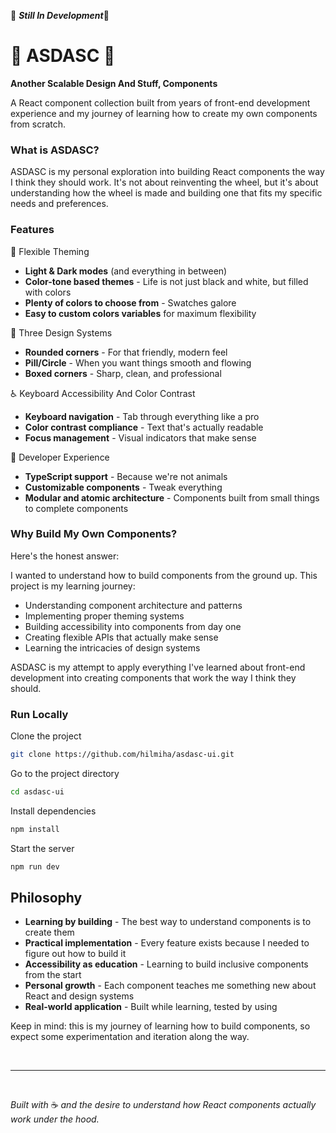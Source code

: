 
🚧 ***Still In Development***🚧

# 🚧 ASDASC 🚧 

**Another Scalable Design And Stuff, Components**


A React component collection built from years of front-end development experience and my journey of learning how to create my own components from scratch.

### What is ASDASC?

ASDASC is my personal exploration into building React components the way I think they should work. It's not about reinventing the wheel, but it's about understanding how the wheel is made and building one that fits my specific needs and preferences.

### Features

🎨 Flexible Theming

- **Light & Dark modes** (and everything in between)
- **Color-tone based themes** - Life is not just black and white, but filled with colors
- **Plenty of colors to choose from** - Swatches galore
- **Easy to custom colors variables** for maximum flexibility

🔧 Three Design Systems

- **Rounded corners** - For that friendly, modern feel
- **Pill/Circle** - When you want things smooth and flowing
- **Boxed corners** - Sharp, clean, and professional

♿ Keyboard Accessibility And Color Contrast

- **Keyboard navigation** - Tab through everything like a pro
- **Color contrast compliance** - Text that's actually readable
- **Focus management** - Visual indicators that make sense

🧩 Developer Experience
- **TypeScript support** - Because we're not animals
- **Customizable components** - Tweak everything
- **Modular and atomic architecture** - Components built from small things to complete components

### Why Build My Own Components?

Here's the honest answer:

I wanted to understand how to build components from the ground up. This project is my learning journey:

- Understanding component architecture and patterns
- Implementing proper theming systems
- Building accessibility into components from day one
- Creating flexible APIs that actually make sense
- Learning the intricacies of design systems

ASDASC is my attempt to apply everything I've learned about front-end development into creating components that work the way I think they should.




### Run Locally

Clone the project

```bash
git clone https://github.com/hilmiha/asdasc-ui.git
```

Go to the project directory

```bash
cd asdasc-ui
```

Install dependencies

```bash
npm install
```

Start the server

```bash
npm run dev
```

## Philosophy

- **Learning by building** - The best way to understand components is to create them
- **Practical implementation** - Every feature exists because I needed to figure out how to build it
- **Accessibility as education** - Learning to build inclusive components from the start
- **Personal growth** - Each component teaches me something new about React and design systems
- **Real-world application** - Built while learning, tested by using

Keep in mind: this is my journey of learning how to build components, so expect some experimentation and iteration along the way.

&nbsp;
 
---
&nbsp;

*Built with* ☕ *and the desire to understand how React components actually work under the hood.*
